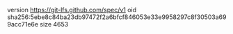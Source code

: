 version https://git-lfs.github.com/spec/v1
oid sha256:5ebe8c84ba23db97472f2a6bfcf846053e33e9958297c8f30503a699acc71e6e
size 4653
